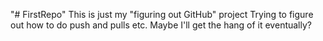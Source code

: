 "# FirstRepo" 
This is just my "figuring out GitHub" project
Trying to figure out how to do push and pulls etc.
Maybe I'll get the hang of it eventually?